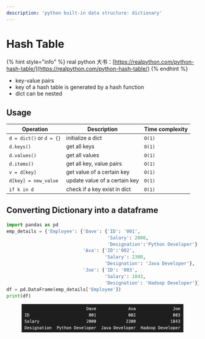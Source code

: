 ```yaml
---
description: 'python built-in data structure: dictionary'
---
```


# Hash Table

{% hint style="info" %}
real python 大书：[https://realpython.com/python-hash-table/](https://realpython.com/python-hash-table/)
{% endhint %}

* key-value pairs
* key of a hash table is generated by a hash function
* dict can be nested

## Usage

| Operation                | Description                   | Time complexity |
| ------------------------ | ----------------------------- | --------------- |
| `d = dict()` or `d = {}` | initialize a dict             | `O(1)`          |
| `d.keys()`               | get all keys                  | `O(1)`          |
| `d.values()`             | get all values                | `O(1)`          |
| `d.items()`              | get all key, value pairs      | `O(1)`          |
| `v = d[key]`             | get value of a certain key    | `O(1)`          |
| `d[key] = new_value`     | update value of a certain key | `O(1)`          |
| `if k in d`              | check if a key exist in dict  | `O(1)`          |

## **Converting Dictionary into a dataframe**

```python
import pandas as pd
emp_details = {'Employee': {'Dave': {'ID': '001',
                                     'Salary': 2000,
                                     'Designation':'Python Developer'},
                            'Ava': {'ID':'002',
                                    'Salary': 2300,
                                    'Designation': 'Java Developer'},
                            'Joe': {'ID': '003',
                                    'Salary': 1843,
                                    'Designation': 'Hadoop Developer'}}}
df = pd.DataFrame(emp_details['Employee'])
print(df)
```

<figure><img src="../../.gitbook/assets/image (1) (1).png" alt=""><figcaption></figcaption></figure>

